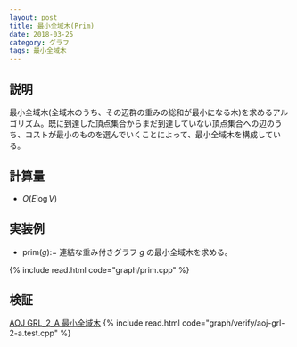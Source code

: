 ```yaml
---
layout: post
title: 最小全域木(Prim)
date: 2018-03-25
category: グラフ
tags: 最小全域木
---
```


## 説明
最小全域木(全域木のうち、その辺群の重みの総和が最小になる木)を求めるアルゴリズム。既に到達した頂点集合からまだ到達していない頂点集合への辺のうち、コストが最小のものを選んでいくことによって、最小全域木を構成している。

## 計算量
* $O(E \log V)$

## 実装例

* prim($g$):= 連結な重み付きグラフ $g$ の最小全域木を求める。

{% include read.html  code="graph/prim.cpp" %}

## 検証

[AOJ GRL_2_A 最小全域木](http://judge.u-aizu.ac.jp/onlinejudge/description.jsp?id=GRL_2_A&lang=jp)
{% include read.html code="graph/verify/aoj-grl-2-a.test.cpp" %}
